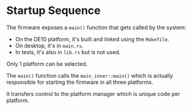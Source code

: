 # Startup Sequence
The firmware exposes a `main()` function that gets called by the system:
- On the DE10 platform, it's built and linked using the `Makefile`.
- On desktop, it's in `main.rs`.
- In tests, it's also in `lib.rs` but is not used.

Only 1 platform can be selected.

The `main()` function calls the `main_inner::main()` which is actually responsible for starting the firmware in all three platforms.

It transfers control to the platform manager which is unique code per platform.

